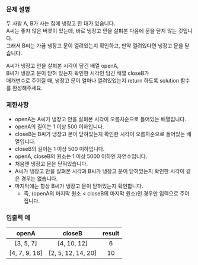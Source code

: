 ### 문제 설명

두 사람 A, B가 사는 집에 냉장고 한 대가 있습니다.  
A씨는 좋지 않은 버릇이 있는데, 바로 냉장고 안을 살펴본 다음에 문을 닫지 않는 것입니다.  
그래서 B씨는 가끔 냉장고 문이 열려있는지 확인하고, 만약 열려있다면 냉장고 문을 닫습니다.

A씨가 냉장고 안을 살펴본 시각이 담긴 배열 openA,  
B씨가 냉장고 문이 닫혀 있는지 확인한 시각인 담긴 배열 closeB가  
매개변수로 주어질 때, 냉장고 문이 얼마나 열려있었는지 return 하도록 solution 함수를 완성해주세요.

### 제한사항

- openA는 A씨가 냉장고 안을 살펴본 시각이 오름차순으로 들어있는 배열입니다.
- openA의 길이는 1 이상 500 이하입니다.
- closeB는 B씨가 냉장고 문이 닫혀있는지 확인한 시각이 오름차순으로 들어있는 배열입니다.
- closeB의 길이는 1 이상 500 이하입니다.
- openA, closeB의 원소는 1 이상 5000 이하인 자연수입니다.
- 처음엔 냉장고 문은 닫혀있습니다.
- A씨가 냉장고 안을 살펴본 시각과 B씨가 냉장고 문이 닫혀있는지 확인한 시각이 같은 경우는 없습니다.
- 마지막에는 항상 B씨가 냉장고 문이 닫혀있는지 확인합니다.
    - 즉, (openA의 마지막 원소 < closeB의 마지막 원소)인 경우만 입력으로 주어집니다.

### 입출력 예

|openA|closeB|result|
|:---:|:---:|:---:| 
| [3, 5, 7] | [4, 10, 12] | 6 |
| [4, 7, 9, 16] | [2, 5, 12, 14, 20] | 10 |
